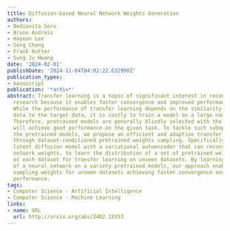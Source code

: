 ```yaml
---
title: Diffusion-based Neural Network Weights Generation
authors:
- Bedionita Soro
- Bruno Andreis
- Hayeon Lee
- Song Chong
- Frank Hutter
- Sung Ju Hwang
date: '2024-02-01'
publishDate: '2024-11-04T04:02:22.632990Z'
publication_types:
- manuscript
publication: '*arXiv*'
abstract: Transfer learning is a topic of significant interest in recent deep learning
  research because it enables faster convergence and improved performance on new tasks.
  While the performance of transfer learning depends on the similarity of the source
  data to the target data, it is costly to train a model on a large number of datasets.
  Therefore, pretrained models are generally blindly selected with the hope that they
  will achieve good performance on the given task. To tackle such suboptimality of
  the pretrained models, we propose an efficient and adaptive transfer learning scheme
  through dataset-conditioned pretrained weights sampling. Specifically, we use a
  latent diffusion model with a variational autoencoder that can reconstruct the neural
  network weights, to learn the distribution of a set of pretrained weights conditioned
  on each dataset for transfer learning on unseen datasets. By learning the distribution
  of a neural network on a variety pretrained models, our approach enables adaptive
  sampling weights for unseen datasets achieving faster convergence and reaching competitive
  performance.
tags:
- Computer Science - Artificial Intelligence
- Computer Science - Machine Learning
links:
- name: URL
  url: http://arxiv.org/abs/2402.18153
---
```

